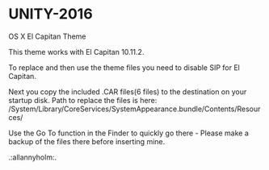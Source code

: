 # UNITY-2016

OS X El Capitan Theme

This theme works with El Capitan 10.11.2.

To replace and then use the theme files you need to disable SIP for El Capitan.

Next you copy the included .CAR files(6 files) to the destination on your startup disk.
Path to replace the files is here: /System/Library/CoreServices/SystemAppearance.bundle/Contents/Resources/

Use the Go To function in the Finder to quickly go there - Please make a backup of the files there before inserting mine.

.:allannyholm:.

